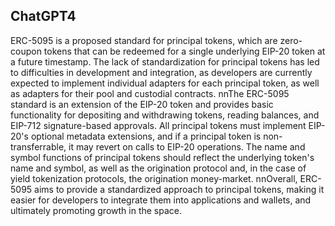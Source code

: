 ## ChatGPT4

ERC-5095 is a proposed standard for principal tokens, which are zero-coupon tokens that can be redeemed for a single underlying EIP-20 token at a future timestamp. The lack of standardization for principal tokens has led to difficulties in development and integration, as developers are currently expected to implement individual adapters for each principal token, as well as adapters for their pool and custodial contracts. nnThe ERC-5095 standard is an extension of the EIP-20 token and provides basic functionality for depositing and withdrawing tokens, reading balances, and EIP-712 signature-based approvals. All principal tokens must implement EIP-20's optional metadata extensions, and if a principal token is non-transferrable, it may revert on calls to EIP-20 operations. The name and symbol functions of principal tokens should reflect the underlying token's name and symbol, as well as the origination protocol and, in the case of yield tokenization protocols, the origination money-market. nnOverall, ERC-5095 aims to provide a standardized approach to principal tokens, making it easier for developers to integrate them into applications and wallets, and ultimately promoting growth in the space.
